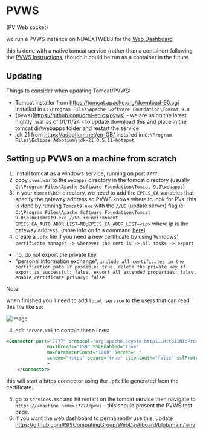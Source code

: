 # PVWS
(PV Web socket)

we run a PVWS instance on NDAEXTWEB3 for the [Web Dashboard](https://github.com/ISISComputingGroup/WebDashboard)

this is done with a native tomcat service (rather than a container) following the [PVWS instructions](https://github.com/ornl-epics/pvws?tab=readme-ov-file#running-under-tomcat), though it could be run as a container in the future. 

## Updating
Things to consider when updating Tomcat/PVWS:
- Tomcat installer from https://tomcat.apache.org/download-90.cgi installed in `C:\Program Files\Apache Software Foundation\Tomcat 9.0` 
- (pvws)[https://github.com/ornl-epics/pvws] - we are using the latest nightly .war as of 01/11/24 - to update download this and place in the tomcat dir\webapps folder and restart the service
- jdk 21 from https://adoptium.net/en-GB/ installed in `C:\Program Files\Eclipse Adoptium\jdk-21.0.5.11-hotspot`

## Setting up PVWS on a machine from scratch
1) install tomcat as a windows service, running on port `7777`. 
2) copy `pvws.war` to the `webapps` directory in the tomcat directory (usually `C:\Program Files\Apache Software Foundation\Tomcat 9.0\webapps`)
3) in your `tomcat\bin` directory, we need to add the `EPICS_CA` variables that specify the gateway address so PVWS knows where to look for PVs. this is done by running `Tomcat9.exe` with the `//US` (update server) flag ie: 
 `C:\Program Files\Apache Software Foundation\Tomcat 9.0\bin>Tomcat9.exe //US ++Environment EPICS_CA_AUTO_ADDR_LIST=NO;EPICS_CA_ADDR_LIST=<ip>` where ip is the gateway address. (more info on this command [here](https://tomcat.apache.org/tomcat-9.0-doc/windows-service-howto.html))
3) create a `.pfx` file if you need a new certificate by using Windows' `certificate manager -> wherever the cert is -> all tasks -> export`
  -  no, do not export the private key
  - "personal information exchange", `include all certificates in the certification path if possible: true, delete the private key if export is successful: false, export all extended properties: false, enable certificate privacy: false`

> [!NOTE]  
> when finished you'll need to add `local service` to the users that can read this file like so: 
>
> ![image](https://github.com/user-attachments/assets/1d040def-06fe-4e0d-b6cd-126a27797658)

4) edit `server.xml` to contain these lines: 

```xml
<Connector port="7777" protocol="org.apache.coyote.http11.Http11NioProtocol"
               maxThreads="150" SSLEnabled="true"
               maxParameterCount="1000" Server=" " 
			   scheme="https" secure="true" clientAuth="false" sslProtocol="TLS" keystoreFile="file:///C:/PROGRA~1/APACHE~1/TOMCAT~1.0/dataweb.pfx" keystoreType="PKCS12" keystorePass="<keeper:.pfx keystore password for PVWS tomcat instance on NDAEXTWEB3>"
               >
    </Connector>
```

this will start a https connector using the `.pfx` file generated from the certificate. 

5) go to `services.msc` and hit restart on the tomcat service then navigate to `https://<machine name>:7777/pvws` - this should present the PVWS test page. 
6) if you want the web dashboard to permanently use this, update https://github.com/ISISComputingGroup/WebDashboard/blob/main/.env